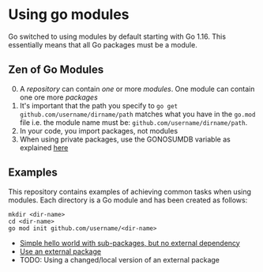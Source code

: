 # Using go modules

Go switched to using modules by default starting with Go 1.16. This essentially means
that all Go packages must be a module.

## Zen of Go Modules

0. A *repository* can contain *one* or more *modules*. One module can contain one ore more *packages*
1. It's important that the path you specify to  `go get github.com/username/dirname/path` matches
what you have in the `go.mod` file i.e. the module name must be: `github.com/username/dirname/path`.
2. In your code, you import packages, not modules
3. When using private packages, use the GONOSUMDB variable as explained [here](https://medium.com/mabar/today-i-learned-fix-go-get-private-repository-return-error-reading-sum-golang-org-lookup-93058a058dd8)

## Examples

This repository contains examples of achieving common tasks when using modules. Each
directory is a Go module and has been created as follows:

```
mkdir <dir-name>
cd <dir-name>
go mod init github.com/username/<dir-name>
```
- [Simple hello world with sub-packages, but no external dependency](./hello-world)
- [Use an external package](./hello-dep)
- TODO: Using a changed/local version of an external package
